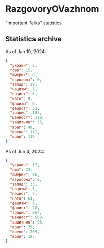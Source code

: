 # RazgovoryOVazhnom
"Important Talks" statistics

## Statistics archive
As of Jan 19, 2024:
```json
{
  "украин": 2,
  "сша": 15,
  "америк": 8,
  "евросоюз": 0,
  "запад": 19,
  "нацизм": 1,
  "нацист": 6,
  "нато": 9,
  "фашизм": 6,
  "фашист": 52,
  "традиц": 183,
  "ценност": 310,
  "защитник": 35,
  "враг": 49,
  "военн": 112,
  "войн": 119
}
```

As of Jun 4, 2024:
```json
{
  "украин": 17,
  "сша": 23,
  "америк": 18,
  "евросоюз": 0,
  "запад": 33,
  "нацизм": 1,
  "нацист": 7,
  "нато": 54,
  "фашизм": 9,
  "фашист": 78,
  "традиц": 264,
  "ценност": 560,
  "защитник": 96,
  "враг": 75,
  "военн": 209,
  "войн": 195
}
```
